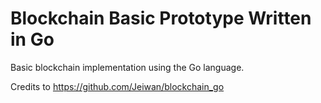 # Blockchain Basic Prototype Written in Go

Basic blockchain implementation using the Go language.

Credits to https://github.com/Jeiwan/blockchain_go

